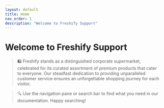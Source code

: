 ```yaml
---
layout: default
title: Home
nav_order: 1
description: "Welcome to Freshify Support"
---
```


# Welcome to Freshify Support

> 🛍️ Freshify stands as a distinguished corporate supermarket, celebrated for its curated assortment of premium products that cater to everyone. Our steadfast dedication to providing unparalleled customer service ensures an unforgettable shopping journey for each visitor.

> 🔍 Use the navigation pane or search bar to find what you need in our documentation. Happy searching!


